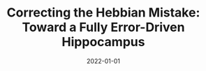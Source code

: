 ---
title: "Correcting the Hebbian Mistake: Toward a Fully Error-Driven Hippocampus"
collection: publications
permalink: /publication/CorrectingtheHebbian
date: 2022-01-01
venue: 'PLoS Computational Biology'
paperurl: 'https://journals.plos.org/ploscompbiol/article?id=10.1371/journal.pcbi.1010589'
link: 'https://journals.plos.org/ploscompbiol/article?id=10.1371/journal.pcbi.1010589'
---